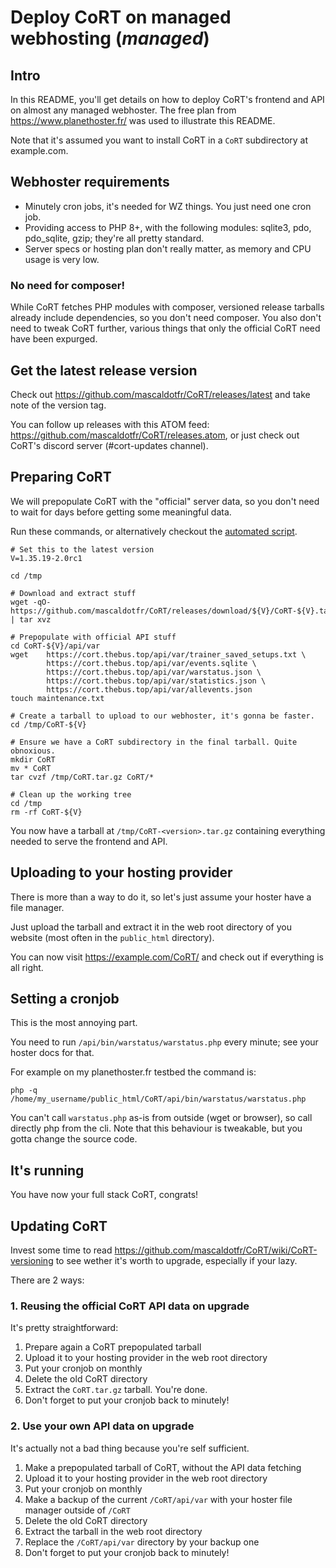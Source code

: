 # Deploy CoRT on managed webhosting (*managed*)

## Intro

In this README, you'll get details on how to deploy CoRT's frontend and API on
almost any managed webhoster. The free plan from https://www.planethoster.fr/
was used to illustrate this README.

Note that it's assumed you want to install CoRT in a `CoRT` subdirectory at
example.com.

## Webhoster requirements

- Minutely cron jobs, it's needed for WZ things. You just need one cron job.
- Providing access to PHP 8+, with the following modules: sqlite3, pdo,
  pdo\_sqlite, gzip; they're all pretty standard.
- Server specs or hosting plan don't really matter, as memory and CPU usage is
  very low.

### No need for composer!

While CoRT fetches PHP modules with composer, versioned release tarballs
already include dependencies, so you don't need composer. You also don't need
to tweak CoRT further, various things that only the official CoRT need have
been expurged.

## Get the latest release version

Check out https://github.com/mascaldotfr/CoRT/releases/latest and take note of the
version tag.

You can follow up releases with this ATOM feed:
https://github.com/mascaldotfr/CoRT/releases.atom, or just check out CoRT's
discord server (#cort-updates channel).

## Preparing CoRT

We will prepopulate CoRT with the "official" server data, so you don't need to
wait for days before getting some meaningful data.

Run these commands, or alternatively checkout the [automated
script](misc/managed_tarball).

```shell
# Set this to the latest version
V=1.35.19-2.0rc1

cd /tmp

# Download and extract stuff
wget -qO- https://github.com/mascaldotfr/CoRT/releases/download/${V}/CoRT-${V}.tar.gz | tar xvz

# Prepopulate with official API stuff
cd CoRT-${V}/api/var
wget    https://cort.thebus.top/api/var/trainer_saved_setups.txt \
        https://cort.thebus.top/api/var/events.sqlite \
        https://cort.thebus.top/api/var/warstatus.json \
        https://cort.thebus.top/api/var/statistics.json \
        https://cort.thebus.top/api/var/allevents.json
touch maintenance.txt

# Create a tarball to upload to our webhoster, it's gonna be faster.
cd /tmp/CoRT-${V}

# Ensure we have a CoRT subdirectory in the final tarball. Quite obnoxious.
mkdir CoRT
mv * CoRT
tar cvzf /tmp/CoRT.tar.gz CoRT/*

# Clean up the working tree
cd /tmp
rm -rf CoRT-${V}
```

You now have a tarball at `/tmp/CoRT-<version>.tar.gz` containing everything
needed to serve the frontend and API.

## Uploading to your hosting provider

There is more than a way to do it, so let's just assume your hoster have a file manager.

Just upload the tarball and extract it in the web root directory of you website
(most often in the `public_html` directory).

You can now visit https://example.com/CoRT/ and check out if everything is all
right.

## Setting a cronjob

This is the most annoying part.

You need to run `/api/bin/warstatus/warstatus.php` every minute; see your
hoster docs for that.

For example on my planethoster.fr testbed the command is:

```shell
php -q /home/my_username/public_html/CoRT/api/bin/warstatus/warstatus.php
```

You can't call `warstatus.php` as-is from outside (wget or browser), so call
directly php from the cli. Note that this behaviour is tweakable, but you gotta
change the source code.

## It's running

You have now your full stack CoRT, congrats!

## Updating CoRT

Invest some time to read
https://github.com/mascaldotfr/CoRT/wiki/CoRT-versioning to see wether it's
worth to upgrade, especially if your lazy.

There are 2 ways:

### 1. Reusing the official CoRT API data on upgrade

It's pretty straightforward:

1. Prepare again a CoRT prepopulated tarball
2. Upload it to your hosting provider in the web root directory
3. Put your cronjob on monthly
4. Delete the old CoRT directory
5. Extract the `CoRT.tar.gz` tarball. You're done.
6. Don't forget to put your cronjob back to minutely!

### 2. Use your own API data on upgrade

It's actually not a bad thing because you're self sufficient.

1. Make a prepopulated tarball of CoRT, without the API data fetching
2. Upload it to your hosting provider in the web root directory
3. Put your cronjob on monthly
4. Make a backup of the current `/CoRT/api/var` with your hoster file manager outside of `/CoRT`
5. Delete the old CoRT directory
6. Extract the tarball in the web root directory
7. Replace the `/CoRT/api/var` directory by your backup one
8. Don't forget to put your cronjob back to minutely!

